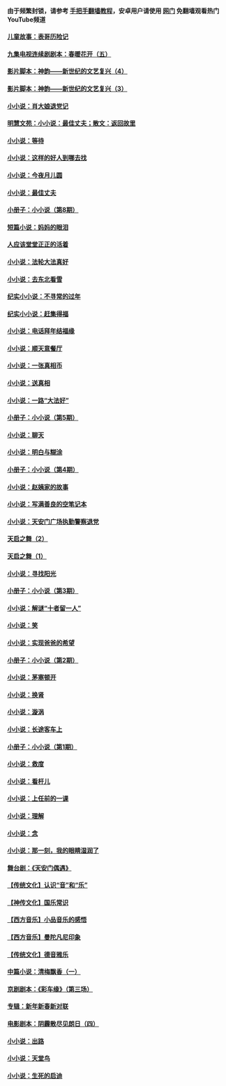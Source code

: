 #### 由于频繁封锁，请参考 [手把手翻墙教程](https://github.com/gfw-breaker/guides/wiki/)，安卓用户请使用 [网门](https://github.com/gfw-breaker/nogfw/blob/master/dl.md?t=05182201) 免翻墙观看热门YouTube频道 

#### [儿童故事：表哥历险记](../pages/328/383535.md?t=05182201) 

#### [九集电视连续剧剧本：春暖花开（五）](../pages/328/275919.md?t=05182201) 

#### [影片脚本：神韵——新世纪的文艺复兴（4）](../pages/328/266089.md?t=05182201) 

#### [影片脚本：神韵——新世纪的文艺复兴（3）](../pages/328/266087.md?t=05182201) 

#### [小小说：肖大娘退党记](../pages/328/239807.md?t=05182201) 

#### [明慧文苑：小小说：最佳丈夫；散文：返回故里](../pages/328/3439.md?t=05182201) 

#### [小小说：等待](../pages/328/223927.md?t=05182201) 

#### [小小说：这样的好人到哪去找](../pages/328/209396.md?t=05182201) 

#### [小小说：今夜月儿圆](../pages/328/193588.md?t=05182201) 

#### [小小说：最佳丈夫](../pages/328/190938.md?t=05182201) 

#### [小册子：小小说（第8期）](../pages/328/188202.md?t=05182201) 

#### [短篇小说：妈妈的眼泪](../pages/328/187712.md?t=05182201) 

#### [人应该堂堂正正的活着](../pages/328/182430.md?t=05182201) 

#### [小小说：法轮大法真好](../pages/328/174669.md?t=05182201) 

#### [小小说：去东北看雪](../pages/328/173882.md?t=05182201) 

#### [纪实小小说：不寻常的过年](../pages/328/173187.md?t=05182201) 

#### [纪实小小说：赶集得福](../pages/328/172652.md?t=05182201) 

#### [小小说：电话拜年结福缘](../pages/328/172533.md?t=05182201) 

#### [小小说：顺天意餐厅](../pages/328/170182.md?t=05182201) 

#### [小小说：一张真相币](../pages/328/169410.md?t=05182201) 

#### [小小说：送真相](../pages/328/166713.md?t=05182201) 

#### [小小说：一路“大法好”](../pages/328/162016.md?t=05182201) 

#### [小册子：小小说（第5期）](../pages/328/161131.md?t=05182201) 

#### [小小说：聊天](../pages/328/159640.md?t=05182201) 

#### [小小说：明白与糊涂](../pages/328/158101.md?t=05182201) 

#### [小册子：小小说（第4期）](../pages/328/158006.md?t=05182201) 

#### [小小说：赵姨家的故事](../pages/328/157843.md?t=05182201) 

#### [小小说：写满善良的空笔记本](../pages/328/157382.md?t=05182201) 

#### [小小说：天安门广场执勤警察退党](../pages/328/156982.md?t=05182201) 

#### [天启之舞（2）](../pages/328/153440.md?t=05182201) 

#### [天启之舞（1）](../pages/328/153439.md?t=05182201) 

#### [小小说：寻找阳光](../pages/328/153065.md?t=05182201) 

#### [小册子：小小说（第3期）](../pages/328/151715.md?t=05182201) 

#### [小小说：解谜“十者留一人”](../pages/328/148967.md?t=05182201) 

#### [小小说：笑](../pages/328/148905.md?t=05182201) 

#### [小小说：实现爸爸的希望](../pages/328/148096.md?t=05182201) 

#### [小册子：小小说（第2期）](../pages/328/147214.md?t=05182201) 

#### [小小说：茅塞顿开](../pages/328/147030.md?t=05182201) 

#### [小小说：换肾](../pages/328/146770.md?t=05182201) 

#### [小小说：漩涡](../pages/328/146683.md?t=05182201) 

#### [小小说：长途客车上](../pages/328/145076.md?t=05182201) 

#### [小册子：小小说（第1期）](../pages/328/143963.md?t=05182201) 

#### [小小说：救度](../pages/328/143927.md?t=05182201) 

#### [小小说：看杆儿](../pages/328/142137.md?t=05182201) 

#### [小小说：上任前的一课](../pages/328/140808.md?t=05182201) 

#### [小小说：理解](../pages/328/140476.md?t=05182201) 

#### [小小说：念](../pages/328/139513.md?t=05182201) 

#### [小小说：那一刻，我的眼睛湿润了](../pages/328/138476.md?t=05182201) 

#### [舞台剧：《天安门偶遇》](../pages/328/117155.md?t=05182201) 

#### [【传统文化】认识“音”和“乐”](../pages/328/108667.md?t=05182201) 

#### [【神传文化】国乐常识](../pages/328/104225.md?t=05182201) 

#### [【西方音乐】小品音乐的感悟](../pages/328/102924.md?t=05182201) 

#### [【西方音乐】曼陀凡尼印象](../pages/328/102922.md?t=05182201) 

#### [【传统文化】德音雅乐](../pages/328/102923.md?t=05182201) 

#### [中篇小说：清梅飘香（一）](../pages/328/101058.md?t=05182201) 

#### [京剧剧本：《彩车缘》（第三场）](../pages/328/96434.md?t=05182201) 

#### [专辑：新年新春新对联](../pages/328/94991.md?t=05182201) 

#### [电影剧本：阴霾散尽见朗日（四）](../pages/328/87081.md?t=05182201) 

#### [小小说：出路](../pages/328/84848.md?t=05182201) 

#### [小小说：天堂鸟](../pages/328/83084.md?t=05182201) 

#### [小小说：生死的启迪](../pages/328/70977.md?t=05182201) 

